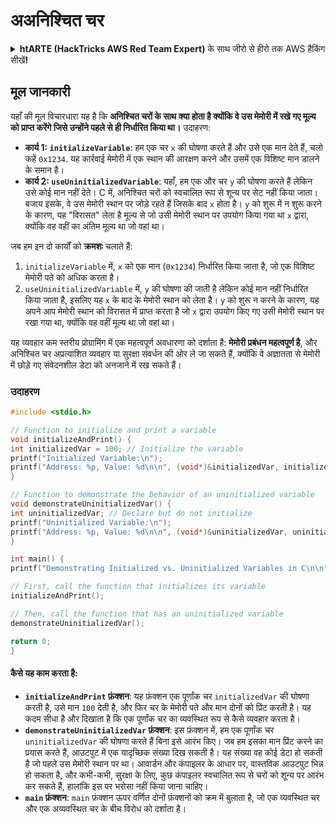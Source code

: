 # अअनिश्चित चर

<details>

<summary><strong>htARTE (HackTricks AWS Red Team Expert)</strong> के साथ जीरो से हीरो तक AWS हैकिंग सीखें</a><strong>!</strong></summary>

HackTricks का समर्थन करने के अन्य तरीके:

* अगर आप अपनी कंपनी का विज्ञापन **HackTricks में देखना चाहते हैं** या **HackTricks को PDF में डाउनलोड करना चाहते हैं** तो [**सब्सक्रिप्शन प्लान्स**](https://github.com/sponsors/carlospolop) देखें!
* [**आधिकारिक PEASS & HackTricks स्वैग**](https://peass.creator-spring.com) प्राप्त करें
* हमारे विशेष [**NFTs**](https://opensea.io/collection/the-peass-family) कलेक्शन, [**The PEASS Family**](https://opensea.io/collection/the-peass-family) खोजें
* **जुड़ें** 💬 [**डिस्कॉर्ड समूह**](https://discord.gg/hRep4RUj7f) या [**टेलीग्राम समूह**](https://t.me/peass) से या हमें **ट्विटर** 🐦 [**@hacktricks\_live**](https://twitter.com/hacktricks\_live)** पर **फॉलो** करें।
* **हैकिंग ट्रिक्स साझा करें और** [**HackTricks**](https://github.com/carlospolop/hacktricks) और [**HackTricks Cloud**](https://github.com/carlospolop/hacktricks-cloud) github रेपो में PR जमा करके।

</details>

## मूल जानकारी

यहाँ की मूल विचारधारा यह है कि **अनिश्चित चरों के साथ क्या होता है क्योंकि वे उस मेमोरी में रखे गए मूल्य को प्राप्त करेंगे जिसे उन्होंने पहले से ही निर्धारित किया था।** उदाहरण:

* **कार्य 1: `initializeVariable`**: हम एक चर `x` की घोषणा करते हैं और उसे एक मान देते हैं, चलो कहें `0x1234`. यह कार्रवाई मेमोरी में एक स्थान की आरक्षण करने और उसमें एक विशिष्ट मान डालने के समान है।
* **कार्य 2: `useUninitializedVariable`**: यहाँ, हम एक और चर `y` की घोषणा करते हैं लेकिन उसे कोई मान नहीं देते। C में, अनिश्चित चरों को स्वचालित रूप से शून्य पर सेट नहीं किया जाता। बजाय इसके, वे उस मेमोरी स्थान पर जोड़े रहते हैं जिसके बाद `x` होता है। `y` को शुरू में न शुरू करने के कारण, यह "विरासत" लेता है मूल्य से जो उसी मेमोरी स्थान पर उपयोग किया गया था `x` द्वारा, क्योंकि वह वहीं का अंतिम मूल्य था जो वहां था।

जब हम इन दो कार्यों को **क्रमशः** चलाते हैं:

1. `initializeVariable` में, `x` को एक मान (`0x1234`) निर्धारित किया जाता है, जो एक विशिष्ट मेमोरी पते को अधिक करता है।
2. `useUninitializedVariable` में, `y` की घोषणा की जाती है लेकिन कोई मान नहीं निर्धारित किया जाता है, इसलिए यह `x` के बाद के मेमोरी स्थान को लेता है। `y` को शुरू न करने के कारण, यह अपने आप मेमोरी स्थान को विरासत में प्राप्त करता है जो `x` द्वारा उपयोग किए गए उसी मेमोरी स्थान पर रखा गया था, क्योंकि वह वहीं मूल्य था जो वहां था।

यह व्यवहार कम स्तरीय प्रोग्रामिंग में एक महत्वपूर्ण अवधारणा को दर्शाता है: **मेमोरी प्रबंधन महत्वपूर्ण है**, और अनिश्चित चर अप्रत्याशित व्यवहार या सुरक्षा संवर्धन की ओर ले जा सकते हैं, क्योंकि वे अज्ञातता से मेमोरी में छोड़े गए संवेदनशील डेटा को अनजाने में रख सकते हैं।

### उदाहरण
```c
#include <stdio.h>

// Function to initialize and print a variable
void initializeAndPrint() {
int initializedVar = 100; // Initialize the variable
printf("Initialized Variable:\n");
printf("Address: %p, Value: %d\n\n", (void*)&initializedVar, initializedVar);
}

// Function to demonstrate the behavior of an uninitialized variable
void demonstrateUninitializedVar() {
int uninitializedVar; // Declare but do not initialize
printf("Uninitialized Variable:\n");
printf("Address: %p, Value: %d\n\n", (void*)&uninitializedVar, uninitializedVar);
}

int main() {
printf("Demonstrating Initialized vs. Uninitialized Variables in C\n\n");

// First, call the function that initializes its variable
initializeAndPrint();

// Then, call the function that has an uninitialized variable
demonstrateUninitializedVar();

return 0;
}
```
#### कैसे यह काम करता है:

* **`initializeAndPrint` फ़ंक्शन**: यह फ़ंक्शन एक पूर्णांक चर `initializedVar` की घोषणा करती है, उसे मान `100` देती है, और फिर चर के मेमोरी पते और मान दोनों को प्रिंट करती है। यह कदम सीधा है और दिखाता है कि एक पूर्णांक चर का व्यवस्थित रूप से कैसे व्यवहार करता है।
* **`demonstrateUninitializedVar` फ़ंक्शन**: इस फ़ंक्शन में, हम एक पूर्णांक चर `uninitializedVar` की घोषणा करते हैं बिना इसे आरंभ किए। जब हम इसका मान प्रिंट करने का प्रयास करते हैं, आउटपुट में एक यादृच्छिक संख्या दिख सकती है। यह संख्या वह कोई डेटा हो सकती है जो पहले उस मेमोरी स्थान पर था। आवार्डन और कंपाइलर के आधार पर, वास्तविक आउटपुट भिन्न हो सकता है, और कभी-कभी, सुरक्षा के लिए, कुछ कंपाइलर स्वचालित रूप से चरों को शून्य पर आरंभ कर सकते हैं, हालांकि इस पर भरोसा नहीं किया जाना चाहिए।
* **`main` फ़ंक्शन**: `main` फ़ंक्शन ऊपर वर्णित दोनों फ़ंक्शनों को क्रम में बुलाता है, जो एक व्यवस्थित चर और एक अव्यवस्थित चर के बीच विरोध को दर्शाता है।
